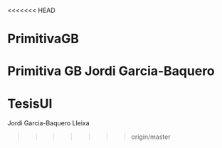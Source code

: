 <<<<<<< HEAD
# PrimitivaGB
Primitiva GB
Jordi Garcia-Baquero
=======
# TesisUI
Jordi Garcia-Baquero Lleixa
>>>>>>> origin/master
